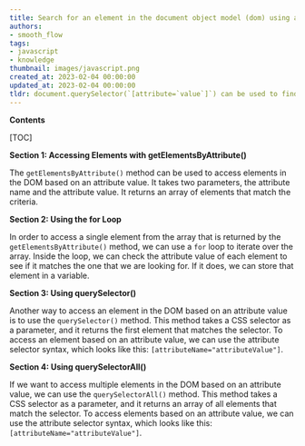 ```yaml
---
title: Search for an element in the document object model (dom) using an attribute value
authors:
- smooth_flow
tags:
- javascript
- knowledge
thumbnail: images/javascript.png
created_at: 2023-02-04 00:00:00
updated_at: 2023-02-04 00:00:00
tldr: document.querySelector(`[attribute=`value`]`) can be used to find an element in the DOM based on an attribute value.
---
```


**Contents**

[TOC]

**Section 1: Accessing Elements with getElementsByAttribute()**

The `getElementsByAttribute()` method can be used to access elements in the DOM based on an attribute value. It takes two parameters, the attribute name and the attribute value. It returns an array of elements that match the criteria.

**Section 2: Using the for Loop**

In order to access a single element from the array that is returned by the `getElementsByAttribute()` method, we can use a `for` loop to iterate over the array. Inside the loop, we can check the attribute value of each element to see if it matches the one that we are looking for. If it does, we can store that element in a variable.

**Section 3: Using querySelector()**

Another way to access an element in the DOM based on an attribute value is to use the `querySelector()` method. This method takes a CSS selector as a parameter, and it returns the first element that matches the selector. To access an element based on an attribute value, we can use the attribute selector syntax, which looks like this: `[attributeName="attributeValue"]`.

**Section 4: Using querySelectorAll()**

If we want to access multiple elements in the DOM based on an attribute value, we can use the `querySelectorAll()` method. This method takes a CSS selector as a parameter, and it returns an array of all elements that match the selector. To access elements based on an attribute value, we can use the attribute selector syntax, which looks like this: `[attributeName="attributeValue"]`.
